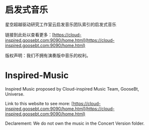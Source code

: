 # 启发式音乐

星空超越驱动研究工作室云启发音乐团队索引的启发式音乐

链接到此处以查看更多：[https://cloud-inspired.goosebt.com:9090/home.html](https://cloud-inspired.goosebt.com:9090/home.html)

版权声明：我们不拥有演奏版中音乐的权利。

# Inspired-Music

Inspired Music proposed by Cloud-inspired Music Team, GooseBt, Universe.  

Link to this website to see more: [https://cloud-inspired.goosebt.com:9090/home.html](https://cloud-inspired.goosebt.com:9090/home.html)

Declarement: We do not own the music in the Concert Version folder. 
